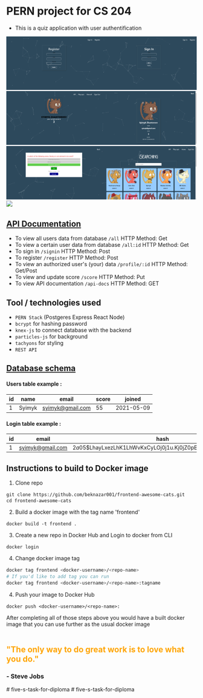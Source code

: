 # PERN project for CS 204
* This is a quiz application with user authentification

<img src="./public/img1.png" width="50%" /><img src="./public/img2.png" width="50%" />
<img src="./public/img3.png" width="50%" /><img src="./public/img5.png" width="50%" /> 
<img src="./public/img6.png" width="50%" /><img src="./public/img4.png" width="50%" />
<img src="./public/img3.gif" width="100%" />


## [API Documentation](https://peaceful-retreat-54716.herokuapp.com/api-docs/)
* To view all users data from database `/all`  HTTP Method: Get
* To view a certain user data from database `/all:id`  HTTP Method: Get
* To sign in `/signin` HTTP Method: Post
* To register `/register` HTTP Method: Post
* To view an authorized user's (your) data `/profile/:id` HTTP Method: Get/Post
* To view and update score `/score` HTTP Method: Put
* To view API documentation `/api-docs` HTTP Method: GET


## Tool / technologies used
* `PERN Stack` (Postgeres Express React Node)
* `bcrypt` for hashing password
* `knex-js` to connect database with the backend
* `particles-js` for background
* `tachyons` for styling
* `REST API`

## [Database schema](https://github.com/Zhantoroev/awesome-api/blob/main/PSQL.txt)

#### Users table example :
| id       | name      | email            | score | joined     |
| ---      | ---       | ---              | ---   | ---        |
| 1        | Syimyk    | syimyk@gmail.com | 55    | 2021-05-09 |

#### Login table example :
| id       | email            | hash                                                         |
| ---      | ---              | ---                                                          |
| 1        | syimyk@gmail.com | $2a$05$LhayLxezLhK1LhWvKxCyLOj0j1u.Kj0jZ0pEmm134uzrQlFvQJLF6 |



## Instructions to build to Docker image 
1. Clone repo
```
git clone https://github.com/beknazar001/frontend-awesome-cats.git
cd frontend-awesome-cats
```
2. Build a docker image with the tag name 'frontend'
```
docker build -t frontend .
```
3. Create a new repo in Docker Hub and Login to docker from CLI
```
docker login
```
4. Change docker image tag
```bash
docker tag frontend <docker-username>/<repo-name>
# If you'd like to add tag you can run
docker tag frontend <docker-username>/<repo-name>:tagname
```
4. Push your image to Docker Hub
```
docker push <docker-username>/<repo-name>:
```

After completing all of those steps above you would have a built docker image that you can use further as the usual docker image<br>
<br>

<h2 style=color:orange> "The only way to do great work is to love what you do."</h2><h3> - Steve Jobs </h3># five-s-task-for-diploma
# five-s-task-for-diploma
